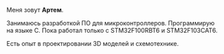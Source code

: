 Меня зовут **Артем**.


Занимаюсь разработкой ПО для микроконтроллеров. Программирую на языке С. Пока работал только с STM32F100RBT6 и STM32F103CAT6.


Есть опыт в проектировании 3D моделей и схемотехнике.
